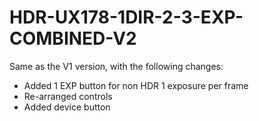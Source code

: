 # HDR-UX178-1DIR-2-3-EXP-COMBINED-V2
Same as the V1 version, with the following changes:  
- Added 1 EXP button for non HDR 1 exposure per frame
- Re-arranged controls
- Added device button 
